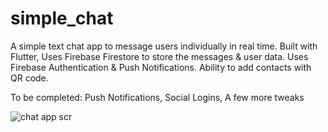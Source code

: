 # simple_chat

A simple text chat app to message users individually in real
time. Built with Flutter, Uses Firebase Firestore to store the
messages & user data. Uses Firebase Authentication & Push
Notifications. Ability to add contacts with QR code.

To be completed:
Push Notifications, 
Social Logins, A few more tweaks

![chat app scr](https://github.com/tushar422/simple_chat/assets/35392413/1a15f06b-ed77-4e20-801b-f31a95628178)
